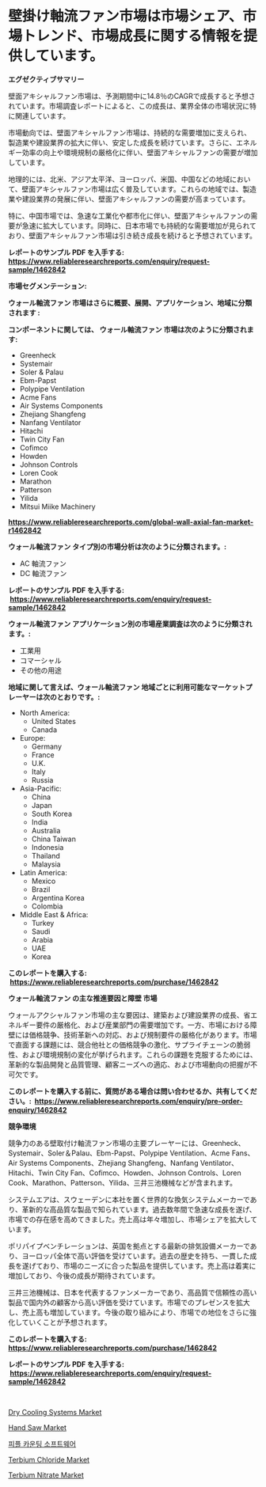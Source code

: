 <p><h1>壁掛け軸流ファン市場は市場シェア、市場トレンド、市場成長に関する情報を提供しています。</h1></p><p><strong>エグゼクティブサマリー</strong></p>
<p><p>壁面アキシャルファン市場は、予測期間中に14.8％のCAGRで成長すると予想されています。市場調査レポートによると、この成長は、業界全体の市場状況に特に関連しています。</p><p>市場動向では、壁面アキシャルファン市場は、持続的な需要増加に支えられ、製造業や建設業界の拡大に伴い、安定した成長を続けています。さらに、エネルギー効率の向上や環境規制の厳格化に伴い、壁面アキシャルファンの需要が増加しています。</p><p>地理的には、北米、アジア太平洋、ヨーロッパ、米国、中国などの地域において、壁面アキシャルファン市場は広く普及しています。これらの地域では、製造業や建設業界の発展に伴い、壁面アキシャルファンの需要が高まっています。</p><p>特に、中国市場では、急速な工業化や都市化に伴い、壁面アキシャルファンの需要が急速に拡大しています。同時に、日本市場でも持続的な需要増加が見られており、壁面アキシャルファン市場は引き続き成長を続けると予想されています。</p></p>
<p><strong>レポートのサンプル PDF を入手する: <a href="https://www.reliableresearchreports.com/enquiry/request-sample/1462842">https://www.reliableresearchreports.com/enquiry/request-sample/1462842</a></strong></p>
<p><strong>市場セグメンテーション:</strong></p>
<p><strong> ウォール軸流ファン 市場はさらに概要、展開、アプリケーション、地域に分類されます :</strong></p>
<p><strong>コンポーネントに関しては、 ウォール軸流ファン 市場は次のように分類されます: &nbsp;</strong></p>
<p><ul><li>Greenheck</li><li>Systemair</li><li>Soler & Palau</li><li>Ebm-Papst</li><li>Polypipe Ventilation</li><li>Acme Fans</li><li>Air Systems Components</li><li>Zhejiang Shangfeng</li><li>Nanfang Ventilator</li><li>Hitachi</li><li>Twin City Fan</li><li>Cofimco</li><li>Howden</li><li>Johnson Controls</li><li>Loren Cook</li><li>Marathon</li><li>Patterson</li><li>Yilida</li><li>Mitsui Miike Machinery</li></ul></p>
<p><strong><a href="https://www.reliableresearchreports.com/global-wall-axial-fan-market-r1462842">https://www.reliableresearchreports.com/global-wall-axial-fan-market-r1462842</a></strong></p>
<p><strong> ウォール軸流ファン タイプ別の市場分析は次のように分類されます。:</strong></p>
<p><ul><li>AC 軸流ファン</li><li>DC 軸流ファン</li></ul></p>
<p><strong>レポートのサンプル PDF を入手する: &nbsp;<a href="https://www.reliableresearchreports.com/enquiry/request-sample/1462842">https://www.reliableresearchreports.com/enquiry/request-sample/1462842</a></strong></p>
<p><strong> ウォール軸流ファン アプリケーション別の市場産業調査は次のように分類されます。:</strong></p>
<p><ul><li>工業用</li><li>コマーシャル</li><li>その他の用途</li></ul></p>
<p><strong>地域に関して言えば、ウォール軸流ファン 地域ごとに利用可能なマーケットプレーヤーは次のとおりです。:</strong></p>
<p><ul>
    <li>
        North America:
        <ul>
            <li>United States</li>
            <li>Canada</li>
        </ul>
    </li>
    <li>
        Europe:
        <ul>
            <li>Germany</li>
            <li>France</li>
            <li>U.K.</li>
            <li>Italy</li>
            <li>Russia</li>
        </ul>
    </li>
    <li>
        Asia-Pacific:
        <ul>
            <li>China</li>
            <li>Japan</li>
            <li>South Korea</li>
            <li>India</li>
            <li>Australia</li>
            <li>China Taiwan</li>
            <li>Indonesia</li>
            <li>Thailand</li>
            <li>Malaysia</li>
        </ul>
    </li>
    <li>
        Latin America:
        <ul>
            <li>Mexico</li>
            <li>Brazil</li>
            <li>Argentina Korea</li>
            <li>Colombia</li>
        </ul>
    </li>
    <li>
        Middle East & Africa:
        <ul>
            <li>Turkey</li>
            <li>Saudi</li>
            <li>Arabia</li>
            <li>UAE</li>
            <li>Korea</li>
        </ul>
    </li>
    </ul></p>
<p><strong>このレポートを購入する: &nbsp;<a href="https://www.reliableresearchreports.com/purchase/1462842">https://www.reliableresearchreports.com/purchase/1462842</a></strong></p>
<p><strong>ウォール軸流ファン の主な推進要因と障壁 市場</strong></p>
<p><p>ウォールアクシャルファン市場の主な要因は、建築および建設業界の成長、省エネルギー要件の厳格化、および産業部門の需要増加です。一方、市場における障壁には価格競争、技術革新への対応、および規制要件の厳格化があります。市場で直面する課題には、競合他社との価格競争の激化、サプライチェーンの脆弱性、および環境規制の変化が挙げられます。これらの課題を克服するためには、革新的な製品開発と品質管理、顧客ニーズへの適応、および市場動向の把握が不可欠です。</p></p>
<p><strong>このレポートを購入する前に、質問がある場合は問い合わせるか、共有してください。:&nbsp; <a href="https://www.reliableresearchreports.com/enquiry/pre-order-enquiry/1462842">https://www.reliableresearchreports.com/enquiry/pre-order-enquiry/1462842</a></strong></p>
<p><strong>競争環境</strong></p>
<p><p>競争力のある壁取付け軸流ファン市場の主要プレーヤーには、Greenheck、Systemair、Soler＆Palau、Ebm-Papst、Polypipe Ventilation、Acme Fans、Air Systems Components、Zhejiang Shangfeng、Nanfang Ventilator、Hitachi、Twin City Fan、Cofimco、Howden、Johnson Controls、Loren Cook、Marathon、Patterson、Yilida、三井三池機械などが含まれます。</p><p>システムエアは、スウェーデンに本社を置く世界的な換気システムメーカーであり、革新的な高品質な製品で知られています。過去数年間で急速な成長を遂げ、市場での存在感を高めてきました。売上高は年々増加し、市場シェアを拡大しています。</p><p>ポリパイプベンチレーションは、英国を拠点とする最新の排気設備メーカーであり、ヨーロッパ全体で高い評価を受けています。過去の歴史を持ち、一貫した成長を遂げており、市場のニーズに合った製品を提供しています。売上高は着実に増加しており、今後の成長が期待されています。</p><p>三井三池機械は、日本を代表するファンメーカーであり、高品質で信頼性の高い製品で国内外の顧客から高い評価を受けています。市場でのプレゼンスを拡大し、売上高も増加しています。今後の取り組みにより、市場での地位をさらに強化していくことが予想されます。</p></p>
<p><strong>このレポートを購入する: &nbsp; <a href="https://www.reliableresearchreports.com/purchase/1462842">https://www.reliableresearchreports.com/purchase/1462842</a></strong></p>
<p><strong>レポートのサンプル PDF を入手する: &nbsp;<a href="https://www.reliableresearchreports.com/enquiry/request-sample/1462842">https://www.reliableresearchreports.com/enquiry/request-sample/1462842</a></strong><strong></strong></p>
<p>&nbsp;</p>
<p><p><a href="https://view.publitas.com/reportprime-1/dry-cooling-systems-market-size-and-market-trends-complete-industry-overview-2024-to-2031/">Dry Cooling Systems Market</a></p><p><a href="https://github.com/globismark/Market-Research-Report-List-2/blob/main/hand-saw-market.md">Hand Saw Market</a></p><p><a href="https://github.com/jntpkh496620/Market-Research-Report-List-1/blob/main/884945727980.md">피플 카운팅 소프트웨어</a></p><p><a href="https://issuu.com/reportprime-2/docs/terbium-chloride-market-size-2030.pptx">Terbium Chloride Market</a></p><p><a href="https://issuu.com/reportprime-2/docs/terbium-nitrate-market-size-2030.pptx">Terbium Nitrate Market</a></p></p>